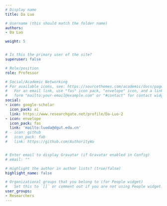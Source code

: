 ```yaml
---
# Display name
title: Da Luo

# Username (this should match the folder name)
authors:
- Da Luo

weight: 5


# Is this the primary user of the site?
superuser: false

# Role/position
role: Professor

# Social/Academic Networking
# For available icons, see: https://sourcethemes.com/academic/docs/page-builder/#icons
#   For an email link, use "fas" icon pack, "envelope" icon, and a link in the
#   form "mailto:your-email@example.com" or "#contact" for contact widget.
social:
- icon: google-scholar
  icon_pack: ai
  link: https://www.researchgate.net/profile/Da-Luo-2
- icon: envelope
  icon_pack: fas
  link: 'mailto:luoda@dgut.edu.cn'
# - icon: github
#   icon_pack: fab
#   link: https://github.com/AuthorityWu


# Enter email to display Gravatar (if Gravatar enabled in Config)
# email: ""

# Highlight the author in author lists? (true/false)
highlight_name: false

# Organizational groups that you belong to (for People widget)
#   Set this to `[]` or comment out if you are not using People widget.
user_groups:
- Researchers
---
```

